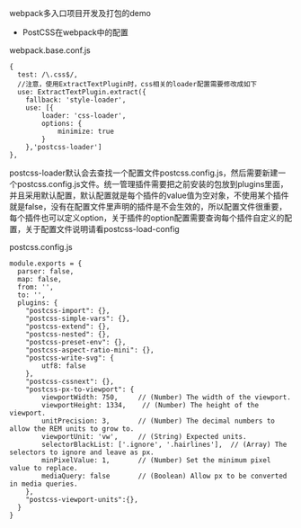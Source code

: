 webpack多入口项目开发及打包的demo

- PostCSS在webpack中的配置

webpack.base.conf.js

```
{
  test: /\.css$/, 
  //注意，使用ExtractTextPlugin时，css相关的loader配置需要修改成如下
  use: ExtractTextPlugin.extract({
    fallback: 'style-loader',
    use: [{
        loader: 'css-loader',
        options: {
            minimize: true
        }
    },'postcss-loader']
},
```

postcss-loader默认会去查找一个配置文件postcss.config.js，然后需要新建一个postcss.config.js文件。统一管理插件需要把之前安装的包放到plugins里面，并且采用默认配置，默认配置就是每个插件的value值为空对象，不使用某个插件就是false，没有在配置文件里声明的插件是不会生效的，所以配置文件很重要，每个插件也可以定义option，关于插件的option配置需要查询每个插件自定义的配置，关于配置文件说明请看postcss-load-config


postcss.config.js

```
module.exports = {
  parser: false,
  map: false,
  from: '',
  to: '',
  plugins: {
    "postcss-import": {},
    "postcss-simple-vars": {},
    "postcss-extend": {},
    "postcss-nested": {},
    "postcss-preset-env": {},
    "postcss-aspect-ratio-mini": {},
    "postcss-write-svg": {
        utf8: false
    },
    "postcss-cssnext": {},
    "postcss-px-to-viewport": {
        viewportWidth: 750,     // (Number) The width of the viewport.
        viewportHeight: 1334,    // (Number) The height of the viewport.
        unitPrecision: 3,       // (Number) The decimal numbers to allow the REM units to grow to.
        viewportUnit: 'vw',     // (String) Expected units.
        selectorBlackList: ['.ignore', '.hairlines'],  // (Array) The selectors to ignore and leave as px.
        minPixelValue: 1,       // (Number) Set the minimum pixel value to replace.
        mediaQuery: false       // (Boolean) Allow px to be converted in media queries.
    },
    "postcss-viewport-units":{},
  }
}
```